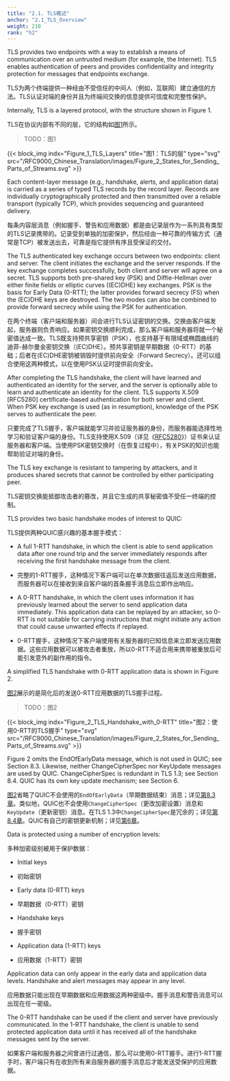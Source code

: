```yaml
---
title: "2.1. TLS概述"
anchor: "2.1_TLS_Overview"
weight: 210
rank: "h2"
---
```


TLS provides two endpoints with a way to establish a means of communication over an untrusted medium (for example, the Internet). TLS enables authentication of peers and provides confidentiality and integrity protection for messages that endpoints exchange.

TLS为两个终端提供一种经由不受信任的中间人（例如，互联网）建立通信的方法。TLS认证对端的身份并且为终端间交换的信息提供可信度和完整性保护。

Internally, TLS is a layered protocol, with the structure shown in Figure 1.

TLS在协议内部有不同的层，它的结构如[图1]()所示。

> TODO：图1

{{< block_img
indx="Figure_1_TLS_Layers"
title="图1：TLS的层"
type="svg"
src="/RFC9000_Chinese_Translation/images/Figure_2_States_for_Sending_Parts_of_Streams.svg" >}}

Each content-layer message (e.g., handshake, alerts, and application data) is carried as a series of typed TLS records by the record layer. Records are individually cryptographically protected and then transmitted over a reliable transport (typically TCP), which provides sequencing and guaranteed delivery.

每条内容层消息（例如握手、警告和应用数据）都是由记录层作为一系列具有类型的TLS记录携带的。记录受到单独的加密保护，然后经由一种可靠的传输方式（通常是TCP）被发送出去，可靠是指它提供有序且受保证的交付。

The TLS authenticated key exchange occurs between two endpoints: client and server. The client initiates the exchange and the server responds. If the key exchange completes successfully, both client and server will agree on a secret. TLS supports both pre-shared key (PSK) and Diffie-Hellman over either finite fields or elliptic curves ((EC)DHE) key exchanges. PSK is the basis for Early Data (0-RTT); the latter provides forward secrecy (FS) when the (EC)DHE keys are destroyed. The two modes can also be combined to provide forward secrecy while using the PSK for authentication.

在两个终端（客户端和服务器）间会进行TLS认证密钥的交换。交换由客户端发起，服务器则负责响应。如果密钥交换顺利完成，那么客户端和服务器将就一个秘密值达成一致。TLS既支持预共享密钥（PSK），也支持基于有限域或椭圆曲线的迪菲-赫尔曼金密钥交换（(EC)DHE）。预共享密钥是早期数据（0-RTT）的基础；后者在(EC)DHE密钥被销毁时提供前向安全（Forward Secrecy）。还可以组合使用这两种模式，以在使用PSK认证时提供前向安全。

After completing the TLS handshake, the client will have learned and authenticated an identity for the server, and the server is optionally able to learn and authenticate an identity for the client. TLS supports X.509 [RFC5280] certificate-based authentication for both server and client. When PSK key exchange is used (as in resumption), knowledge of the PSK serves to authenticate the peer.

只要完成了TLS握手，客户端就能学习并验证服务器的身份，而服务器能选择性地学习和验证客户端的身份。TLS支持使用X.509（详见《[RFC5280]()》）证书来认证服务器和客户端。当使用PSK密钥交换时（在恢复过程中），有关PSK的知识也能帮助验证对端的身份。

The TLS key exchange is resistant to tampering by attackers, and it produces shared secrets that cannot be controlled by either participating peer.

TLS密钥交换能抵御攻击者的篡改，并且它生成的共享秘密值不受任一终端的控制。

TLS provides two basic handshake modes of interest to QUIC:

TLS提供两种QUIC感兴趣的基本握手模式：

* A full 1-RTT handshake, in which the client is able to send application data after one round trip and the server immediately responds after receiving the first handshake message from the client.

* 完整的1-RTT握手，这种情况下客户端可以在单次数据往返后发送应用数据，而服务器可以在接收到来自客户端的首条握手消息后立即作出响应。

* A 0-RTT handshake, in which the client uses information it has previously learned about the server to send application data immediately. This application data can be replayed by an attacker, so 0-RTT is not suitable for carrying instructions that might initiate any action that could cause unwanted effects if replayed.

* 0-RTT握手，这种情况下客户端使用有关服务器的已知信息来立即发送应用数据。这些应用数据可以被攻击者重放，所以0-RTT不适合用来携带被重放后可能引发意外的副作用的指令。

A simplified TLS handshake with 0-RTT application data is shown in Figure 2.

[图2]()展示的是简化后的发送0-RTT应用数据的TLS握手过程。

> TODO：图2

{{< block_img
indx="Figure_2_TLS_Handshake_with_0-RTT"
title="图2：使用0-RTT的TLS握手"
type="svg"
src="/RFC9000_Chinese_Translation/images/Figure_2_States_for_Sending_Parts_of_Streams.svg" >}}

Figure 2 omits the EndOfEarlyData message, which is not used in QUIC; see Section 8.3. Likewise, neither ChangeCipherSpec nor KeyUpdate messages are used by QUIC. ChangeCipherSpec is redundant in TLS 1.3; see Section 8.4. QUIC has its own key update mechanism; see Section 6.

[图2]()省略了QUIC不会使用的`EndOfEarlyData`（早期数据结束）消息；详见[第8.3章]()。类似地，QUIC也不会使用`ChangeCipherSpec`（更改加密设置）消息和`KeyUpdate`（更新密钥）消息。在TLS 1.3中`ChangeCipherSpec`是冗余的；详见[第8.4章]()。QUIC有自己的密钥更新机制；详见[第6章]()。

Data is protected using a number of encryption levels:

多种加密级别被用于保护数据：

* Initial keys

* 初始密钥

* Early data (0-RTT) keys

* 早期数据（0-RTT）密钥

* Handshake keys

* 握手密钥

* Application data (1-RTT) keys

* 应用数据（1-RTT）密钥

Application data can only appear in the early data and application data levels. Handshake and alert messages may appear in any level.

应用数据只能出现在早期数据和应用数据这两种密级中。握手消息和警告消息可以出现在任一密级。

The 0-RTT handshake can be used if the client and server have previously communicated. In the 1-RTT handshake, the client is unable to send protected application data until it has received all of the handshake messages sent by the server.

如果客户端和服务器之间曾进行过通信，那么可以使用0-RTT握手。进行1-RTT握手时，客户端只有在收到所有来自服务器的握手消息后才能发送受保护的应用数据。
